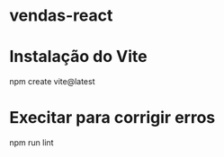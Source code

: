 # vendas-react

# Instalação do Vite
npm create vite@latest

# Execitar para corrigir erros 
npm run lint